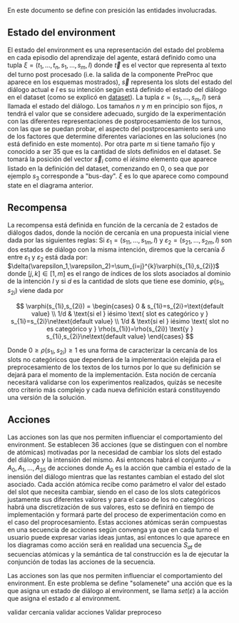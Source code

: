 En este documento se define con presición las entidades involucradas.

## Estado del environment

El estado del environment es una representación del estado del problema en cada episodio del aprendizaje del agente, estará definido como una tupla $\xi = (t_1,...,t_n,s_1,...,s_m,I)$ donde $\vec{t}$ es el vector que representa al texto del turno post procesado (i.e. la salida de la componente PreProc que aparece en los esquemas mostrados), $\vec{s}$ representa los slots del estado del diálogo actual e $I$ es su intención según está definido el estado del diálogo en el dataset (como se explicó en [dataset](https://github.com/afiuriG/textMining/blob/main/datset.md)). La tupla $\varepsilon=(s_1,...,s_m,I)$ será llamada el estado del diálogo. Los tamaños $n$ y $m$ en principio son fijos, $n$ tendrá el valor que se considere adecuado, surgido de la experimentación con las diferentes representaciones de postprocesamiento de los turnos, con las que se puedan probar, el aspecto del postprocesamiento será uno de los factores que determine diferentes variaciones en las soluciones (no está definido en este momento). Por otra parte $m$ si tiene tamaño fijo y conocido a ser $35$ que es la cantidad de slots definidos en el dataset. Se tomará la posición del vector $\vec{s}_i$ como el $i ésimo$ elemento que aparece listado en la definición del dataset, comenzando en 0, o sea que por ejemplo $s_3$ corresponde a "bus-day". $\xi$ es lo que aparece como compound state en el diagrama anterior. 


## Recompensa
La recompensa está definida en función de la cercanía de 2 estados de diálogos dados, donde la noción de cercanía en una propuesta inicial viene dada por las siguientes reglas:
Si $\varepsilon_1=(s_{11},...,s_{1m},I)$ y $\varepsilon_2=(s_{21},...,s_{2m},I)$ son dos estados de diálogo con la misma intención, diremos que la cercanía $\delta$ entre $\varepsilon_1$ y $\varepsilon_2$ está dada por: $\delta(\varepsilon_1,\varepsilon_2)=\sum_{i=j}^{k}\varphi(s_{1i},s_{2i})$ donde $[j,k]\in[1,m]$ es el rango de índices de los slots asociados al dominio de la intención $I$ y si $d$ es la cantidad de slots que tiene ese dominio,  $\varphi(s_{1i},s_{2i})$
viene dada por

$$
\varphi(s_{1i},s_{2i}) = \begin{cases}
    0 & s_{1i}=s_{2i}=\text{default value} \\
    1/d & \text{si el } iésimo \text{ slot es categórico y }  s_{1i}=s_{2i}\ne\text{default value} \\
    1/d & \text{si el } iésimo \text{ slot no es categórico y }  \rho(s_{1i})=\rho(s_{2i}) \text{y } s_{1i},s_{2i}\ne\text{default value}
\end{cases}
$$

Donde $0\ge\rho(s_{1i},s_{2i})\ge1$ es una forma de caracterizar la cercanía de los slots no categóricos que dependerá de la implementación elejida para el preprocesamiento de los textos de los turnos por lo que su definición se dejará para el momento de la implementación. Esta noción de cercanía necesitará validarse con los experimentos realizados, quizás se necesite otro criterio más complejo y cada nueva definición estará constituyendo una versión de la solución.

## Acciones
Las acciones son las que nos permiten influenciar el comportamiento del environment. Se establecen 36 acciones (que se distinguen con el nombre de atómicas) motivadas por la necesidad de cambiar los slots del estado del diálogo y la intensión del mismo. Asi entonces habrá el conjunto $\mathcal{A}={A_0,A_1,...,A_{35}}$ de acciones donde $A_0$ es la acción que cambia el estado de la inensión del diálogo mientras que las restantes cambian el estado del slot asociado. Cada acción atómica recibe como parámetro el valor del estado del slot que necesita cambiar, siendo en el caso de los slots categóricos justamente sus diferentes valores y para el caso de los no categóricos habrá una discretización de sus valores, esto se definirá en tiempo de implementación y formará parte del proceso de experimentación como en el caso del proprocesamiento. Estas acciones atómicas serán compuestas en una secuencia de acciones según convenga ya que en cada turno el usuario puede expresar varias ideas juntas, así entonces lo que aparece en los diagramas como acción será en realidad una secuencia $S_{at}$ de secuencias atómicas y la semántica de tal construcción es la de ejecutar la conjunción de todas las acciones de la secuencia. 

Las acciones son las que nos permiten influenciar el comportamiento del environment. En este problema se define "solamenete" una acción que es la que asigna un estado de diálogo al environment, se llama $set(\varepsilon)$ a la acción que asigna el estado $\varepsilon$ al environment. 


validar cercania
validar acciones
Validar preproceso
